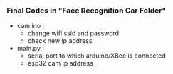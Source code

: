 <h3> Final Codes in "Face Recognition Car Folder" </h3><ul><li>
  cam.ino : <ul>
    <li> change wifi ssid and password </li>
    <li> check new ip address </li>
  </ul>
</li>

<li> main.py : <ul>
    <li> serial port to which arduino/XBee is connected </li>
    <li> esp32 cam ip address </li>
  </ul>
</li>

</ul>
